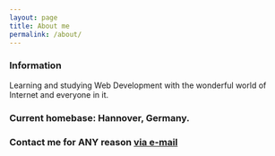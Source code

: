 ```yaml
---
layout: page
title: About me
permalink: /about/
---
```


### Information

Learning and studying Web Development with the wonderful world of Internet and everyone in it.

### Current homebase: Hannover, Germany.

### Contact me for ANY reason [via e-mail](mailto:tammepoeg@gmail.com)
